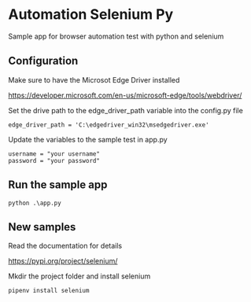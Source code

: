 # Automation Selenium Py
Sample app for browser automation test with python and selenium

## Configuration

Make sure to have the Microsot Edge Driver installed

https://developer.microsoft.com/en-us/microsoft-edge/tools/webdriver/

Set the drive path to the edge_driver_path variable into the config.py file

```
edge_driver_path = 'C:\edgedriver_win32\msedgedriver.exe'
```

Update the variables to the sample test in app.py

```
username = "your username"
password = "your password"
```

## Run the sample app

```
python .\app.py
```

## New samples

Read the documentation for details

https://pypi.org/project/selenium/

Mkdir the project folder and install selenium

```
pipenv install selenium
```
